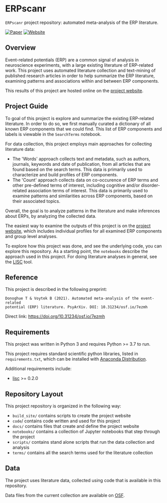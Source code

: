 # ERPscanr

`ERPscanr` project repository: automated meta-analysis of the ERP literature.

[![Paper](https://img.shields.io/badge/preprint-10.31234/osf.io/7ezmh-informational.svg)](https://doi.org/10.31234/osf.io/7ezmh)
[![Website](https://img.shields.io/badge/site-erpscanr.github.io-informational.svg)](http://erpscanr.github.io/)

## Overview

Event-related potentials (ERP) are a common signal of analysis in neuroscience experiments, with a large existing literature of ERP-related work. This project uses automated literature collection and text-mining of published research articles in order to help summarize the ERP literature, examining patterns and associations within and between ERP components.

This results of this project are hosted online on the [project website](http://erpscanr.github.io/).

## Project Guide

To goal of this project is explore and summarize the existing ERP-related literature. In order to do so, we first manually curated a dictionary of all known ERP components that we could find. This list of ERP components and labels is viewable in the `SearchTerms` notebook.

For data collection, this project employs main approaches for collecting literature data:
- The 'Words' approach collects text and metadata, such as authors, journals, keywords and date of publication, from all articles that are found based on the search terms. This data is primarily used to characterize and build profiles of ERP components.
- The 'Count' approach collects data on co-occurence of ERP terms and other pre-defined terms of interest, including cognitive and/or disorder-related association terms of interest. This data is primarily used to examine patterns and similarities across ERP components, based on their associated topics.

Overall, the goal is to analyze patterns in the literature and make inferences about ERPs, by analyzing the collected data.

The easiest way to examine the outputs of this project is on the
[project website](http://erpscanr.github.io/), which includes
individual profiles for all examined ERP components and group level analyses.

To explore how this project was done, and see the underlying code, you can explore this repository. As a starting point, the `notebooks` describe the approach used in this project. For doing literature analyses in general, see the
[LISC](https://github.com/lisc-tools/lisc) tool.

## Reference

This project is described in the following preprint:

    Donoghue T & Voytek B (2021). Automated meta-analysis of the event-related
    potential (ERP) literature. PsyArXiv. DOI: 10.31234/osf.io/7ezmh

Direct link: https://doi.org/10.31234/osf.io/7ezmh

## Requirements

This project was written in Python 3 and requires Python >= 3.7 to run.

This project requires standard scientific python libraries, listed in `requirements.txt`, which can be installed with
[Anaconda Distribution](https://www.anaconda.com/distribution/).

Additional requirements include:
- [lisc](https://github.com/lisc-tools/lisc) >= 0.2.0

## Repository Layout

This project repository is organized in the following way:

- `build_site/` contains scripts to create the project website
- `code`/ contains code written and used for this project
- `docs/` contains files that create and define the project website
- `notebooks/` contains a collection of Jupyter notebooks that step through the project
- `scripts/` contains stand alone scripts that run the data collection and analysis
- `terms/` contains all the search terms used for the literature collection

## Data

The project uses literature data, collected using code that is available in this repository.

Data files from the current collection are available on
[OSF](https://osf.io/g2ruj/).
